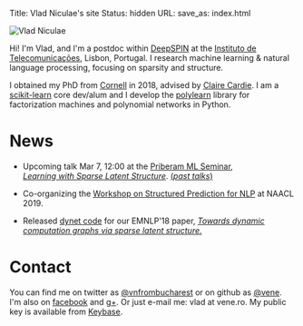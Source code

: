 Title: Vlad Niculae's site
Status: hidden
URL:
save_as: index.html

<img id="vladpic" class="marginnote" src="vlad-niculae.jpg" alt="Vlad Niculae" />

Hi! I'm Vlad, and I'm a postdoc within [DeepSPIN](https://deep-spin.github.io/)
at the [Instituto de Telecomunicações](https://www.it.pt), Lisbon, Portugal.
I research machine learning & natural language processing, focusing on sparsity
and structure.

I obtained my PhD from [Cornell](http://www.cs.cornell.edu/) in 2018,
advised by [Claire Cardie](http://www.cs.cornell.edu/home/cardie/).
I am a [scikit-learn](http://scikit-learn.org) core dev/alum and
I develop the [polylearn](http://contrib.scikit-learn.org/polylearn)
library for factorization machines and polynomial networks in Python.

# News
  - Upcoming talk Mar 7, 12:00 at the [Priberam ML Seminar](http://labs.priberam.pt/Academia-Partnerships/Seminars.aspx),<br/>
  [*Learning with Sparse Latent Structure*](talks/19-priberam.pdf).
  [(*past talks*)](/talks.html)

  - Co-organizing the
  [Workshop on Structured Prediction for NLP](https://structuredprediction.github.io/SPNLP19) at NAACL 2019.

  - Released
[dynet code](https://github.com/vene/sparsemap/tree/master/cpp) for our EMNLP'18
paper, [*Towards dynamic computation graphs via sparse latent
structure.*](https://arxiv.org/abs/1809.00653)

# Contact
You can find me on twitter as
[@vnfrombucharest](https://www.twitter.com/vnfrombucharest) or on github as
[@vene](https://www.github.com/vene). I'm also on
[facebook](https://www.facebook.com/vlad.niculae) and
[g+](http://gplus.to/vladn).
Or just e-mail me: vlad<span
style="display:none">hunter2</span> at vene.ro.
My public key is available from [Keybase](https://keybase.io/vladn).
